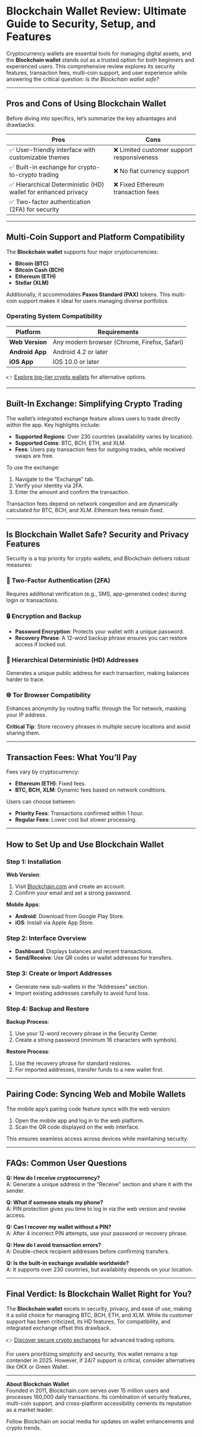# Blockchain Wallet Review: Ultimate Guide to Security, Setup, and Features  

Cryptocurrency wallets are essential tools for managing digital assets, and the **Blockchain wallet** stands out as a trusted option for both beginners and experienced users. This comprehensive review explores its security features, transaction fees, multi-coin support, and user experience while answering the critical question: *Is the Blockchain wallet safe?*  

---

## Pros and Cons of Using Blockchain Wallet  

Before diving into specifics, let’s summarize the key advantages and drawbacks:  

| **Pros** | **Cons** |  
|----------|----------|  
| ✅ User-friendly interface with customizable themes | ❌ Limited customer support responsiveness |  
| ✅ Built-in exchange for crypto-to-crypto trading | ❌ No fiat currency support |  
| ✅ Hierarchical Deterministic (HD) wallet for enhanced privacy | ❌ Fixed Ethereum transaction fees |  
| ✅ Two-factor authentication (2FA) for security |  |  

---

## Multi-Coin Support and Platform Compatibility  

The **Blockchain wallet** supports four major cryptocurrencies:  
- **Bitcoin (BTC)**  
- **Bitcoin Cash (BCH)**  
- **Ethereum (ETH)**  
- **Stellar (XLM)**  

Additionally, it accommodates **Paxos Standard (PAX)** tokens. This multi-coin support makes it ideal for users managing diverse portfolios.  

### Operating System Compatibility  

| **Platform** | **Requirements** |  
|--------------|------------------|  
| **Web Version** | Any modern browser (Chrome, Firefox, Safari) |  
| **Android App** | Android 4.2 or later |  
| **iOS App** | iOS 10.0 or later |  

👉 [Explore top-tier crypto wallets](https://bit.ly/okx-bonus) for alternative options.  

---

## Built-In Exchange: Simplifying Crypto Trading  

The wallet’s integrated exchange feature allows users to trade directly within the app. Key highlights include:  
- **Supported Regions**: Over 230 countries (availability varies by location).  
- **Supported Coins**: BTC, BCH, ETH, and XLM.  
- **Fees**: Users pay transaction fees for outgoing trades, while received swaps are free.  

To use the exchange:  
1. Navigate to the “Exchange” tab.  
2. Verify your identity via 2FA.  
3. Enter the amount and confirm the transaction.  

Transaction fees depend on network congestion and are dynamically calculated for BTC, BCH, and XLM. Ethereum fees remain fixed.  

---

## Is Blockchain Wallet Safe? Security and Privacy Features  

Security is a top priority for crypto wallets, and Blockchain delivers robust measures:  

### 🔐 Two-Factor Authentication (2FA)  
Requires additional verification (e.g., SMS, app-generated codes) during login or transactions.  

### 🔒 Encryption and Backup  
- **Password Encryption**: Protects your wallet with a unique password.  
- **Recovery Phrase**: A 12-word backup phrase ensures you can restore access if locked out.  

### 🧩 Hierarchical Deterministic (HD) Addresses  
Generates a unique public address for each transaction, making balances harder to trace.  

### 🌐 Tor Browser Compatibility  
Enhances anonymity by routing traffic through the Tor network, masking your IP address.  

**Critical Tip**: Store recovery phrases in multiple secure locations and avoid sharing them.  

---

## Transaction Fees: What You’ll Pay  

Fees vary by cryptocurrency:  
- **Ethereum (ETH)**: Fixed fees.  
- **BTC, BCH, XLM**: Dynamic fees based on network conditions.  

Users can choose between:  
- **Priority Fees**: Transactions confirmed within 1 hour.  
- **Regular Fees**: Lower cost but slower processing.  

---

## How to Set Up and Use Blockchain Wallet  

### Step 1: Installation  
**Web Version**:  
1. Visit [Blockchain.com](https://www.blockchain.com/) and create an account.  
2. Confirm your email and set a strong password.  

**Mobile Apps**:  
- **Android**: Download from Google Play Store.  
- **iOS**: Install via Apple App Store.  

### Step 2: Interface Overview  
- **Dashboard**: Displays balances and recent transactions.  
- **Send/Receive**: Use QR codes or wallet addresses for transfers.  

### Step 3: Create or Import Addresses  
- Generate new sub-wallets in the “Addresses” section.  
- Import existing addresses carefully to avoid fund loss.  

### Step 4: Backup and Restore  
**Backup Process**:  
1. Use your 12-word recovery phrase in the Security Center.  
2. Create a strong password (minimum 16 characters with symbols).  

**Restore Process**:  
1. Use the recovery phrase for standard restores.  
2. For imported addresses, transfer funds to a new wallet first.  

---

## Pairing Code: Syncing Web and Mobile Wallets  

The mobile app’s pairing code feature syncs with the web version:  
1. Open the mobile app and log in to the web platform.  
2. Scan the QR code displayed on the web interface.  

This ensures seamless access across devices while maintaining security.  

---

## FAQs: Common User Questions  

**Q: How do I receive cryptocurrency?**  
A: Generate a unique address in the “Receive” section and share it with the sender.  

**Q: What if someone steals my phone?**  
A: PIN protection gives you time to log in via the web version and revoke access.  

**Q: Can I recover my wallet without a PIN?**  
A: After 4 incorrect PIN attempts, use your password or recovery phrase.  

**Q: How do I avoid transaction errors?**  
A: Double-check recipient addresses before confirming transfers.  

**Q: Is the built-in exchange available worldwide?**  
A: It supports over 230 countries, but availability depends on your location.  

---

## Final Verdict: Is Blockchain Wallet Right for You?  

The **Blockchain wallet** excels in security, privacy, and ease of use, making it a solid choice for managing BTC, BCH, ETH, and XLM. While its customer support has been criticized, its HD features, Tor compatibility, and integrated exchange offset this drawback.  

👉 [Discover secure crypto exchanges](https://bit.ly/okx-bonus) for advanced trading options.  

For users prioritizing simplicity and security, this wallet remains a top contender in 2025. However, if 24/7 support is critical, consider alternatives like OKX or Green Wallet.  

--- 

**About Blockchain Wallet**  
Founded in 2011, Blockchain.com serves over 15 million users and processes 160,000 daily transactions. Its combination of security features, multi-coin support, and cross-platform accessibility cements its reputation as a market leader.  

Follow Blockchain on social media for updates on wallet enhancements and crypto trends.